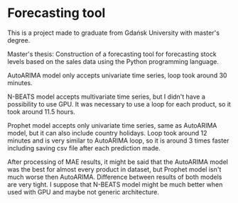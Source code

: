 # Forecasting tool

This is a project made to graduate from Gdańsk University with master's degree.

Master's thesis: Construction of a forecasting tool for forecasting stock levels based on the sales data using the Python programming language.

AutoARIMA model only accepts univariate time series, loop took around 30 minutes.

N-BEATS model accepts multivariate time series, but I didn't have a possibility to use GPU. It was necessary to use a loop for each product, so it took around 11.5 hours.

Prophet model accepts only univariate time series, same as AutoARIMA model, but it can also include country holidays. Loop took around 12 minutes and is very similar to AutoARIMA loop, so it is around 3 times faster including saving csv file after each prediction made.

After processing of MAE results, it might be said that the AutoARIMA model was the best for almost every product in dataset, but Prophet model isn't much worse then AutoARIMA. Difference between results of both models are very tight. I suppose that N-BEATS model might be much better when used with GPU and maybe not generic architecture.